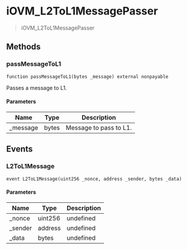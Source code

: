 # iOVM_L2ToL1MessagePasser



> iOVM_L2ToL1MessagePasser





## Methods

### passMessageToL1

```solidity
function passMessageToL1(bytes _message) external nonpayable
```

Passes a message to L1.



#### Parameters

| Name | Type | Description |
|---|---|---|
| _message | bytes | Message to pass to L1.



## Events

### L2ToL1Message

```solidity
event L2ToL1Message(uint256 _nonce, address _sender, bytes _data)
```





#### Parameters

| Name | Type | Description |
|---|---|---|
| _nonce  | uint256 | undefined |
| _sender  | address | undefined |
| _data  | bytes | undefined |



